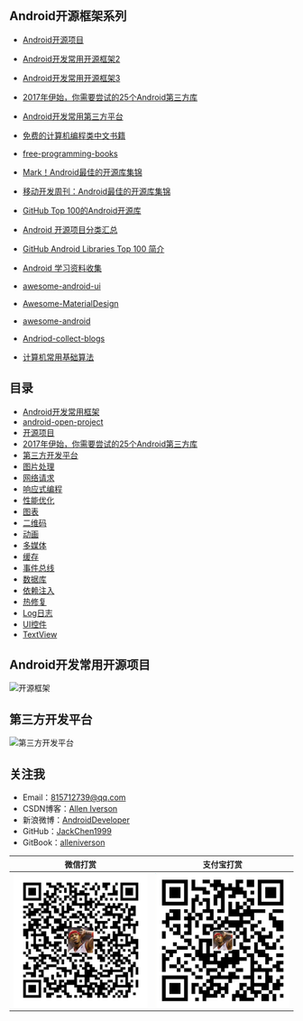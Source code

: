 ## Android开源框架系列

- [Android开源项目](http://blog.csdn.net/axi295309066/article/details/53857958)

- [Android开发常用开源框架2](http://blog.csdn.net/axi295309066/article/details/53763565)

- [Android开发常用开源框架3](http://blog.csdn.net/axi295309066/article/details/53783009)

- [2017年伊始，你需要尝试的25个Android第三方库](http://blog.csdn.net/axi295309066/article/details/56013369)

- [Android开发常用第三方平台](http://blog.csdn.net/axi295309066/article/details/52901991)

- [免费的计算机编程类中文书籍](https://github.com/justjavac/free-programming-books-zh_CN)

- [free-programming-books](https://github.com/vhf/free-programming-books)

- [Mark！Android最佳的开源库集锦](http://weibo.com/ttarticle/p/show?id=2309404039858120191334)

- [移动开发周刊：Android最佳的开源库集锦](http://weibo.com/ttarticle/p/show?id=2309404040295888065499)

- [GitHub Top 100的Android开源库](http://mp.weixin.qq.com/s?__biz=MzA4NTQwNDcyMA==&mid=402675429&idx=1&sn=ba3afd2069004b220eaa8a77fdecbaf7&scene=4#wechat_redirect)

- [Android 开源项目分类汇总](https://github.com/Trinea/android-open-project)

- [GitHub Android Libraries Top 100 简介](https://github.com/Freelander/Android_Data/blob/master/Android-Librarys-Top-100.md)

- [Android 学习资料收集](https://github.com/Freelander/Android_Data)

- [awesome-android-ui](https://github.com/wasabeef/awesome-android-ui)
- [Awesome-MaterialDesign](https://github.com/lightSky/Awesome-MaterialDesign)

- [awesome-android](https://snowdream.github.io/awesome-android/)

- [Andriod-collect-blogs](https://github.com/ZQiang94/Andriod-collect-blogs)

- [计算机常用基础算法](https://github.com/shijiebei2009/Algorithms)

## 目录

* [Android开发常用框架](README.md)
* [android-open-project](android-open-project/android-open-project.md)
* [开源项目](company/company.md)
* [2017年伊始，你需要尝试的25个Android第三方库](android-open-project/2017年伊始，你需要尝试的25个Android第三方库.md)
* [第三方开发平台](开放平台/第三方开发平台.md)
* [图片处理](图片处理/图片处理.md)
* [网络请求](网络请求/net.md)
* [响应式编程](响应式编程/rx.md)
* [性能优化](性能优化/performance.md)
* [图表](图表/chart.md)
* [二维码](二维码/qrcode.md)
* [动画](动画/animation.md)
* [多媒体](多媒体/media.md)
* [缓存](缓存/cache.md)
* [事件总线](事件总线/eventbus)
* [数据库](数据库/database.md)
* [依赖注入](依赖注入/inject)
* [热修复](hotfix/hotfix.md)
* [Log日志](Log日志/logutils.md)
* [UI控件](UI控件/widget.md)
* [TextView](UI控件/TextView.md)

## Android开发常用开源项目

![开源框架](http://img.blog.csdn.net/20161023134413810)

## 第三方开发平台

![第三方开发平台](http://img.blog.csdn.net/20161023155813600)

## 关注我

- Email：<815712739@qq.com>
- CSDN博客：[Allen Iverson](http://blog.csdn.net/axi295309066)
- 新浪微博：[AndroidDeveloper](http://weibo.com/u/1848214604?topnav=1&wvr=6&topsug=1&is_all=1)
- GitHub：[JackChen1999](https://github.com/JackChen1999)
- GitBook：[alleniverson](https://www.gitbook.com/@alleniverson)

|                   微信打赏                   |                  支付宝打赏                   |
| :--------------------------------------: | :--------------------------------------: |
| <img src="assets/weixin.png" width="300" /> | <img src="assets/支付宝.jpg" width="300" /> |
